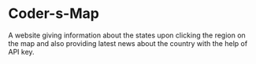 # Coder-s-Map
A website  giving information about the states upon clicking the region on the map and also providing latest news about the country with the help of  API key.
